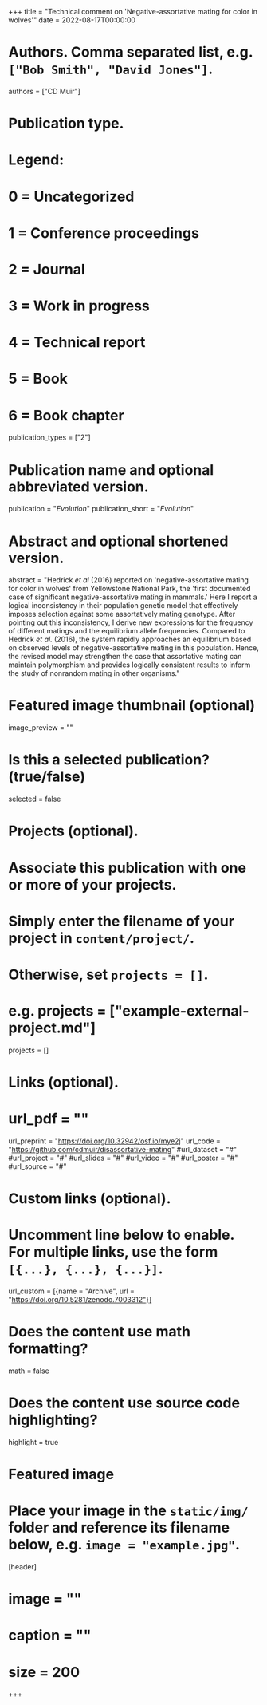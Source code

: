+++
title = "Technical comment on 'Negative-assortative mating for color in wolves'"
date = 2022-08-17T00:00:00

# Authors. Comma separated list, e.g. `["Bob Smith", "David Jones"]`.
authors = ["CD Muir"]

# Publication type.
# Legend:
# 0 = Uncategorized
# 1 = Conference proceedings
# 2 = Journal
# 3 = Work in progress
# 4 = Technical report
# 5 = Book
# 6 = Book chapter
publication_types = ["2"]

# Publication name and optional abbreviated version.
publication = "*Evolution*"
publication_short = "*Evolution*"

# Abstract and optional shortened version.
abstract = "Hedrick *et al* (2016) reported on 'negative-assortative mating for color in wolves' from Yellowstone National Park, the 'first documented case of significant negative-assortative mating in mammals.' Here I report a logical inconsistency in their population genetic model that effectively imposes selection against some assortatively mating genotype. After pointing out this inconsistency, I derive new expressions for the frequency of different matings and the equilibrium allele frequencies. Compared to Hedrick *et al.* (2016), the system rapidly approaches an equilibrium based on observed levels of negative-assortative mating in this population. Hence, the revised model may strengthen the case that assortative mating can maintain polymorphism and provides logically consistent results to  inform the study of nonrandom mating in other organisms."

# Featured image thumbnail (optional)
image_preview = ""

# Is this a selected publication? (true/false)
selected = false

# Projects (optional).
#   Associate this publication with one or more of your projects.
#   Simply enter the filename of your project in `content/project/`.
#   Otherwise, set `projects = []`.
#   e.g. projects = ["example-external-project.md"]
projects = []

# Links (optional).
# url_pdf = ""
url_preprint = "https://doi.org/10.32942/osf.io/mye2j"
url_code = "https://github.com/cdmuir/disassortative-mating"
#url_dataset = "#"
#url_project = "#"
#url_slides = "#"
#url_video = "#"
#url_poster = "#"
#url_source = "#"

# Custom links (optional).
#   Uncomment line below to enable. For multiple links, use the form `[{...}, {...}, {...}]`.
url_custom = [{name = "Archive", url = "https://doi.org/10.5281/zenodo.7003312"}]

# Does the content use math formatting?
math = false

# Does the content use source code highlighting?
highlight = true

# Featured image
# Place your image in the `static/img/` folder and reference its filename below, e.g. `image = "example.jpg"`.
[header]
# image = ""
# caption = ""
# size = 200
+++
